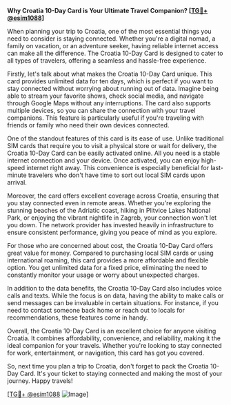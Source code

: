 **Why Croatia 10-Day Card is Your Ultimate Travel Companion? [[TG💪+ @esim1088](https://t.me/s/esim1088)]**

When planning your trip to Croatia, one of the most essential things you need to consider is staying connected. Whether you're a digital nomad, a family on vacation, or an adventure seeker, having reliable internet access can make all the difference. The Croatia 10-Day Card is designed to cater to all types of travelers, offering a seamless and hassle-free experience.

Firstly, let's talk about what makes the Croatia 10-Day Card unique. This card provides unlimited data for ten days, which is perfect if you want to stay connected without worrying about running out of data. Imagine being able to stream your favorite shows, check social media, and navigate through Google Maps without any interruptions. The card also supports multiple devices, so you can share the connection with your travel companions. This feature is particularly useful if you're traveling with friends or family who need their own devices connected.

One of the standout features of this card is its ease of use. Unlike traditional SIM cards that require you to visit a physical store or wait for delivery, the Croatia 10-Day Card can be easily activated online. All you need is a stable internet connection and your device. Once activated, you can enjoy high-speed internet right away. This convenience is especially beneficial for last-minute travelers who don't have time to sort out local SIM cards upon arrival.

Moreover, the card offers excellent coverage across Croatia, ensuring that you stay connected even in remote areas. Whether you're exploring the stunning beaches of the Adriatic coast, hiking in Plitvice Lakes National Park, or enjoying the vibrant nightlife in Zagreb, your connection won't let you down. The network provider has invested heavily in infrastructure to ensure consistent performance, giving you peace of mind as you explore.

For those who are concerned about cost, the Croatia 10-Day Card offers great value for money. Compared to purchasing local SIM cards or using international roaming, this card provides a more affordable and flexible option. You get unlimited data for a fixed price, eliminating the need to constantly monitor your usage or worry about unexpected charges.

In addition to the data benefits, the Croatia 10-Day Card also includes voice calls and texts. While the focus is on data, having the ability to make calls or send messages can be invaluable in certain situations. For instance, if you need to contact someone back home or reach out to locals for recommendations, these features come in handy.

Overall, the Croatia 10-Day Card is an excellent choice for anyone visiting Croatia. It combines affordability, convenience, and reliability, making it the ideal companion for your travels. Whether you're looking to stay connected for work, entertainment, or navigation, this card has got you covered.

So, next time you plan a trip to Croatia, don't forget to pack the Croatia 10-Day Card. It's your ticket to staying connected and making the most of your journey. Happy travels!

[[TG💪+ @esim1088](https://t.me/s/esim1088) ![Image](https://i.postimg.cc/Y0z9fWf4/image.png)]